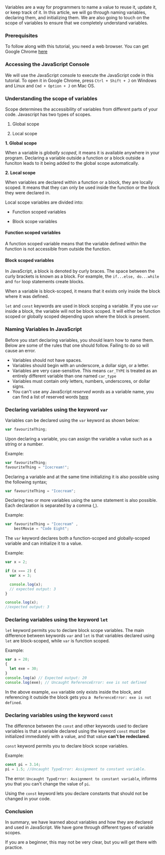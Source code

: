 Variables are a way for programmers to name a value to reuse it, update it, or keep track of it. In this article, we will go through naming variables, declaring them, and initializing them. We are also going to touch on the scope of variables to ensure that we completely understand variables.

### Prerequisites
To follow along with this tutorial, you need a web browser. You can get Google Chrome [here](https://www.google.com/chrome/)

### Accessing the JavaScript Console
We will use the JavaScript console to execute the JavaScript code in this tutorial. To open it in Google Chrome, press `Ctrl + Shift + J` on Windows and Linux and `Cmd + Option + J` on Mac OS.

### Understanding the scope of variables
Scope determines the accessibility of variables from different parts of your code.
Javascript has two types of scopes.

1. Global scope

2. Local scope

**1. Global scope**

When a variable is *globally scoped*, it means it is available anywhere in your program. Declaring a variable outside a function or a block outside a funciton leads to it being added to the global scope automatically.

**2. Local scope**

When variables are declared within a function or a block, they are locally scoped. It means that they can only be used inside the function or the block they were declared in.

Local scope variables are divided into:

- Function scoped variables

- Block scope variables

#### Function scoped variables

A function scoped variable means that the variable defined within the function is not accessible from outside the function.

#### Block scoped variables

In JavaScript, a block is denoted by curly braces. The space between the curly brackets is known as a block.
For example, the `if...else, do...while` and `for` loop statements create blocks.

When a variable is block-scoped, it means that it exists only inside the block where it was defined.

`let` and `const` keywords are used in block scoping a variable. If you use `var` inside a block, the variable will not be block scoped. It will either be function scoped or globally scoped depending upon where the block is present. 

### Naming Variables In JavaScript
Before you start declaring variables, you should learn how to name them. Below are some of the rules that one should follow. Failing to do so will cause an error.

- Variables should not have spaces.
- Variables should begin with an underscore, a dollar sign, or a letter.
- Variables are very case-sensitive. This means `car_TYPE` is treated as an entirely different variable than one named `car_type`
- Variables must contain only letters, numbers, underscores, or dollar signs.
- You can't use any JavaScript *reserved words* as a variable name, you can find a list of reserved words [here](https://www.w3schools.com/js/js_reserved.asp)

### Declaring variables using the keyword `var`
Variables can be declared using the `var` keyword as shown below:

```javascript
var favouriteThing;
```
Upon declaring a variable, you can assign the variable a value such as a string or a number.

Example:
```javascript
var favouriteThing;
favouriteThing = "Icecream!";
```
Declaring a variable and at the same time initializing it is also possible using the following syntax;
```javascript
var favouriteThing = "Icecream";
```
Declaring two or more variables using the same statement is also possible.
Each declaration is separated by a comma (,).

Example:
```javascript
var favouriteThing = "Icecream" ,
    bestMovie = "Code Eight";
```

The `var` keyword declares both a function-scoped and globally-scoped variable and can initialize it to a value.

Example:
```javascript
var x = 2;

if (x === 2) {
  var x = 3;

  console.log(x);
  // expected output: 3
}

console.log(x);
//expected output: 3
```

### Declaring variables using the keyword `let`

`let` keyword permits you to declare block scope variables.
The main difference between keywords `var` and `let` is that variables declared using `let` are block-scoped, while `var` is function scoped.

Example:
```javascript
var a = 20;
{
  let exe = 30;
}
console.log(a) // Expected output: 20
console.log(exe); // Uncaught ReferenceError: exe is not defined
```
In the above example, `exe` variable only exists inside the block, and referencing it outside the block gets you a ` ReferenceError: exe is not defined`.

### Declaring variables using the keyword  `const`
The difference between the `const` and other keywords used to declare variables is that a variable declared using the keyword `const` must be initialized immediately with a value, and that value **can't be redeclared**. 

`const` keyword permits you to declare block scope variables.

Example:
```javascript
const pi = 3.14;
pi = 1.5; //Uncaught TypeError: Assignment to constant variable.
```
The error: `Uncaught TypeError: Assignment to constant variable`, informs you that you can't change the value of `pi`. 

Using the `const` keyword lets you declare constants that should not be changed in your code.

### Conclusion
In summary, we have learned about variables and how they are declared and used in JavaScript. We have gone through different types of variable scopes.

If you are a beginner, this may not be very clear, but you will get there with practice.

